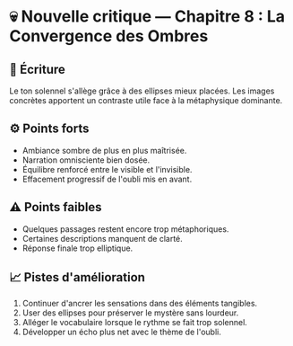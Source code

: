 # 💀 Nouvelle critique — Chapitre 8 : La Convergence des Ombres

## 🧠 Écriture
Le ton solennel s'allège grâce à des ellipses mieux placées. Les images concrètes apportent un contraste utile face à la métaphysique dominante.

## ⚙️ Points forts
- Ambiance sombre de plus en plus maîtrisée.
- Narration omnisciente bien dosée.
- Équilibre renforcé entre le visible et l'invisible.
- Effacement progressif de l'oubli mis en avant.

## ⚠️ Points faibles
- Quelques passages restent encore trop métaphoriques.
- Certaines descriptions manquent de clarté.
- Réponse finale trop elliptique.

## 📈 Pistes d'amélioration
1. Continuer d'ancrer les sensations dans des éléments tangibles.
2. User des ellipses pour préserver le mystère sans lourdeur.
3. Alléger le vocabulaire lorsque le rythme se fait trop solennel.
4. Développer un écho plus net avec le thème de l'oubli.
